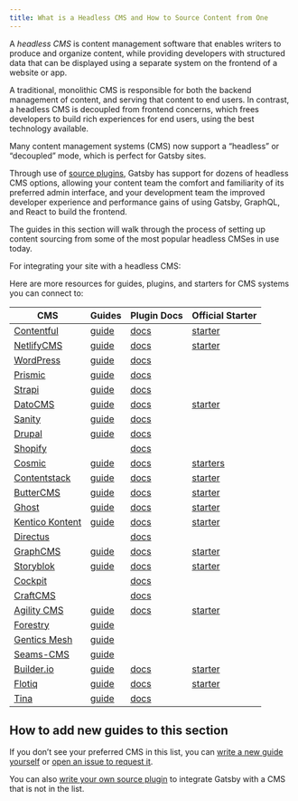 ```yaml
---
title: What is a Headless CMS and How to Source Content from One
---
```


A _headless CMS_ is content management software that enables writers to produce and organize content, while providing developers with structured data that can be displayed using a separate system on the frontend of a website or app.

A traditional, monolithic CMS is responsible for both the backend management of content, and serving that content to end users. In contrast, a headless CMS is decoupled from frontend concerns, which frees developers to build rich experiences for end users, using the best technology available.

Many content management systems (CMS) now support a “headless” or “decoupled” mode, which is perfect for Gatsby sites.

Through use of [source plugins](/plugins/?=source), Gatsby has support for dozens of headless CMS options, allowing your content team the comfort and familiarity of its preferred admin interface, and your development team the improved developer experience and performance gains of using Gatsby, GraphQL, and React to build the frontend.

The guides in this section will walk through the process of setting up content sourcing from some of the most popular headless CMSes in use today.

<CloudCallout>For integrating your site with a headless CMS:</CloudCallout>
<GuideList slug={props.slug} />

<!--
  Ordering in this section is driven by Gatsby plugin downloads (/plugins/?=gatsby-source-) & CMS vendor size/adoption.
-->

Here are more resources for guides, plugins, and starters for CMS systems you can connect to:

| CMS                                           | Guides                                                                           | Plugin Docs                                           | Official Starter                                                     |
| --------------------------------------------- | -------------------------------------------------------------------------------- | ----------------------------------------------------- | -------------------------------------------------------------------- |
| [Contentful](https://www.contentful.com/)     | [guide](/docs/how-to/sourcing-data/sourcing-from-contentful/)                    | [docs](/plugins/gatsby-source-contentful)             | [starter](/starters/contentful/starter-gatsby-blog/)                 |
| [NetlifyCMS](https://www.netlifycms.org/)     | [guide](/docs/how-to/sourcing-data/sourcing-from-netlify-cms/)                   | [docs](/plugins/gatsby-plugin-netlify-cms)            | [starter](/starters/netlify-templates/gatsby-starter-netlify-cms/)   |
| [WordPress](https://www.wordpress.com/)       | [guide](/docs/how-to/sourcing-data/sourcing-from-wordpress/)                     | [docs](/plugins/gatsby-source-wordpress-experimental) |                                                                      |
| [Prismic](https://www.prismic.io/)            | [guide](/docs/how-to/sourcing-data/sourcing-from-prismic/)                       | [docs](/plugins/gatsby-source-prismic)                |                                                                      |
| [Strapi](https://strapi.io/)                  | [guide](/blog/2018-1-18-strapi-and-gatsby/)                                      | [docs](/plugins/gatsby-source-strapi)                 |                                                                      |
| [DatoCMS](https://www.datocms.com/)           | [guide](https://www.gatsbyjs.com/guides/datocms/)                                | [docs](/plugins/gatsby-source-datocms)                | [starter](/starters/datocms/gatsby-portfolio/)                       |
| [Sanity](https://www.sanity.io/)              | [guide](/docs/sourcing-from-sanity)                                              | [docs](/plugins/gatsby-source-sanity/)                |                                                                      |
| [Drupal](https://www.drupal.com/)             | [guide](/docs/how-to/sourcing-data/sourcing-from-drupal/)                        | [docs](/plugins/gatsby-source-drupal)                 |                                                                      |
| [Shopify](https://www.shopify.com/)           |                                                                                  | [docs](/plugins/gatsby-source-shopify)                |                                                                      |
| [Cosmic](https://cosmicjs.com/)               | [guide](/blog/2018-06-07-build-a-gatsby-blog-using-the-cosmic-js-source-plugin/) | [docs](/plugins/gatsby-source-cosmicjs)               | [starters](/starters/?s=cosmic&v=2)                                  |
| [Contentstack](https://www.contentstack.com/) | [guide](/docs/sourcing-from-contentstack)                                        | [docs](/plugins/gatsby-source-contentstack)           | [starter](/starters/contentstack/gatsby-starter-contentstack/)       |
| [ButterCMS](https://buttercms.com/)           | [guide](/docs/sourcing-from-buttercms/)                                          | [docs](/plugins/gatsby-source-buttercms)              | [starter](/starters/ButterCMS/gatsby-starter-buttercms/)             |
| [Ghost](https://ghost.org/)                   | [guide](/docs/sourcing-from-ghost/)                                              | [docs](/plugins/gatsby-source-ghost/)                 | [starter](/starters/TryGhost/gatsby-starter-ghost/)                  |
| [Kentico Kontent](https://kontent.ai/)        | [guide](/docs/sourcing-from-kentico-kontent)                                     | [docs](/plugins/@kentico/gatsby-source-kontent)       | [starter](/starters/Kentico/gatsby-starter-kontent-lumen/)           |
| [Directus](https://directus.io/)              |                                                                                  | [docs](/plugins/gatsby-source-directus)               |                                                                      |
| [GraphCMS](https://graphcms.com/)             | [guide](/docs/sourcing-from-graphcms)                                            | [docs](/plugins/gatsby-source-graphql)                | [starter](/starters/GraphCMS/gatsby-graphcms-tailwindcss-example/)   |
| [Storyblok](https://www.storyblok.com/)       | [guide](https://www.storyblok.com/tp/gatsby-multilanguage-website-tutorial)      | [docs](/plugins/gatsby-source-storyblok)              | [starter](https://github.com/storyblok/gatsby-storyblok-boilerplate) |
| [Cockpit](https://getcockpit.com/)            |                                                                                  | [docs](/plugins/gatsby-plugin-cockpit)                |                                                                      |
| [CraftCMS](https://craftcms.com/)             |                                                                                  | [docs](/plugins/gatsby-source-craftcms)               |                                                                      |
| [Agility CMS](https://agilitycms.com/)        | [guide](/docs/sourcing-from-agilitycms/)                                         | [docs](/plugins/@agility/gatsby-source-agilitycms/)   | [starter](/starters/agility/agility-gatsby-starter/)                 |
| [Forestry](https://forestry.io/)              | [guide](/docs/sourcing-from-forestry/)                                           |                                                       |                                                                      |
| [Gentics Mesh](https://getmesh.io)            | [guide](/docs/sourcing-from-gentics-mesh)                                        |                                                       |                                                                      |
| [Seams-CMS](https://seams-cms.com/)           | [guide](/docs/sourcing-from-seams-cms)                                           |                                                       |                                                                      |
| [Builder.io](https://www.builder.io/)         | [guide](/docs/sourcing-from-builder-io/)                                         | [docs](/plugins/@builder.io/gatsby/)                  | [starter](https://github.com/BuilderIO/gatsby-starter-builder)       |
| [Flotiq](https://flotiq.com/)                 | [guide](/docs/sourcing-from-flotiq/)                                             | [docs](/plugins/gatsby-source-flotiq)                 | [starter](https://github.com/flotiq/gatsby-starter-blog)             |
| [Tina](https://tina.io)                 | [guide](https://tina.io/guides/#gatsby)                                             | [docs](https://tina.io/docs/integrations/gatsby/)                 |

## How to add new guides to this section

If you don’t see your preferred CMS in this list, you can [write a new guide yourself](/contributing/how-to-contribute/) or [open an issue to request it](https://github.com/gatsbyjs/gatsby/issues/new/choose).

You can also [write your own source plugin](/docs/how-to/plugins-and-themes/creating-a-source-plugin/) to integrate Gatsby with a CMS that is not in the list.
